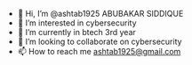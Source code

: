 - 👋 Hi, I’m @ashtab1925 ABUBAKAR SIDDIQUE
- 👀 I’m interested in cybersecurity
- 🌱 I’m currently in btech 3rd year
- 💞️ I’m looking to collaborate on cybersecurity
- 📫 How to reach me ashtab1925@gmail.com

<!---
ashtab1925/ashtab1925 is a ✨ special ✨ repository because its `README.md` (this file) appears on your GitHub profile.
You can click the Preview link to take a look at your changes.
--->
